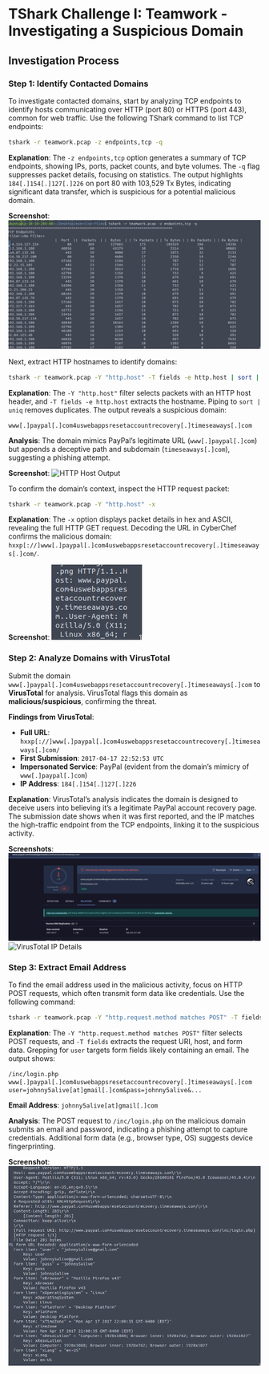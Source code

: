 # TShark Challenge I: Teamwork - Investigating a Suspicious Domain


## Investigation Process

### Step 1: Identify Contacted Domains

To investigate contacted domains, start by analyzing TCP endpoints to identify hosts communicating over HTTP (port 80) or HTTPS (port 443), common for web traffic. Use the following TShark command to list TCP endpoints:

```bash
tshark -r teamwork.pcap -z endpoints,tcp -q
```

**Explanation**: The `-z endpoints,tcp` option generates a summary of TCP endpoints, showing IPs, ports, packet counts, and byte volumes. The `-q` flag suppresses packet details, focusing on statistics. The output highlights `184[.]154[.]127[.]226` on port 80 with 103,529 Tx Bytes, indicating significant data transfer, which is suspicious for a potential malicious domain.

**Screenshot**:
![TCP Endpoints Output](./screenshots/tcp_endpoints.png)

Next, extract HTTP hostnames to identify domains:

```bash
tshark -r teamwork.pcap -Y "http.host" -T fields -e http.host | sort | uniq
```

**Explanation**: The `-Y "http.host"` filter selects packets with an HTTP host header, and `-T fields -e http.host` extracts the hostname. Piping to `sort | uniq` removes duplicates. The output reveals a suspicious domain:

```
www[.]paypal[.]com4uswebappsresetaccountrecovery[.]timeseaways[.]com
```

**Analysis**: The domain mimics PayPal’s legitimate URL (`www[.]paypal[.]com`) but appends a deceptive path and subdomain (`timeseaways[.]com`), suggesting a phishing attempt.

**Screenshot**:
![HTTP Host Output](./screenshots/http_host.png)

To confirm the domain’s context, inspect the HTTP request packet:

```bash
tshark -r teamwork.pcap -Y "http.host" -x
```

**Explanation**: The `-x` option displays packet details in hex and ASCII, revealing the full HTTP GET request. Decoding the URL in CyberChef confirms the malicious domain: `hxxp[://]www[.]paypal[.]com4uswebappsresetaccountrecovery[.]timeseaways[.]com/`.

**Screenshot**:
![HTTP Packet Hex Output](./screenshots/http_packet_hex.png)

### Step 2: Analyze Domains with VirusTotal

Submit the domain `www[.]paypal[.]com4uswebappsresetaccountrecovery[.]timeseaways[.]com` to **VirusTotal** for analysis. VirusTotal flags this domain as **malicious/suspicious**, confirming the threat.

**Findings from VirusTotal**:
- **Full URL**: `hxxp[://]www[.]paypal[.]com4uswebappsresetaccountrecovery[.]timeseaways[.]com/`
- **First Submission**: `2017-04-17 22:52:53 UTC`
- **Impersonated Service**: PayPal (evident from the domain’s mimicry of `www[.]paypal[.]com`)
- **IP Address**: `184[.]154[.]127[.]226`

**Explanation**: VirusTotal’s analysis indicates the domain is designed to deceive users into believing it’s a legitimate PayPal account recovery page. The submission date shows when it was first reported, and the IP matches the high-traffic endpoint from the TCP endpoints, linking it to the suspicious activity.

**Screenshots**:
![VirusTotal URL Analysis](./screenshots/vt_url_analysis.png)
![VirusTotal IP Details](./screenshots/vt_ip_details.png)

### Step 3: Extract Email Address

To find the email address used in the malicious activity, focus on HTTP POST requests, which often transmit form data like credentials. Use the following command:

```bash
tshark -r teamwork.pcap -Y "http.request.method matches POST" -T fields -e http.request.uri -e http.host -e http.file_data | grep user
```

**Explanation**: The `-Y "http.request.method matches POST"` filter selects POST requests, and `-T fields` extracts the request URI, host, and form data. Grepping for `user` targets form fields likely containing an email. The output shows:

```
/inc/login.php www[.]paypal[.]com4uswebappsresetaccountrecovery[.]timeseaways[.]com user=johnny5alive[at]gmail[.]com&pass=johnny5alive&...
```

**Email Address**: `johnny5alive[at]gmail[.]com`

**Analysis**: The POST request to `/inc/login.php` on the malicious domain submits an email and password, indicating a phishing attempt to capture credentials. Additional form data (e.g., browser type, OS) suggests device fingerprinting.

**Screenshot**:
![HTTP POST Form Data](./screenshots/http_post_form.png)


